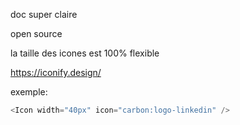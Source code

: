 doc super claire

open source

la taille des icones est 100% flexible


https://iconify.design/ 

exemple: 
```javascript
<Icon width="40px" icon="carbon:logo-linkedin" />
```
